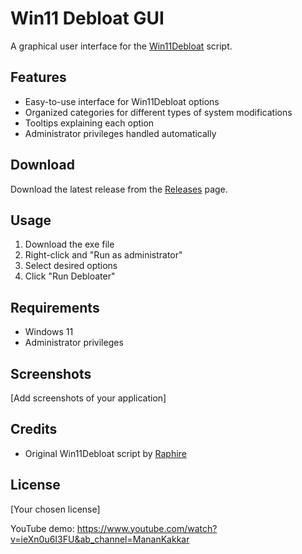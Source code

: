 # Win11 Debloat GUI

A graphical user interface for the [Win11Debloat](https://github.com/Raphire/Win11Debloat) script.

## Features
- Easy-to-use interface for Win11Debloat options
- Organized categories for different types of system modifications
- Tooltips explaining each option
- Administrator privileges handled automatically

## Download
Download the latest release from the [Releases](../../releases) page.

## Usage
1. Download the exe file
2. Right-click and "Run as administrator"
3. Select desired options
4. Click "Run Debloater"

## Requirements
- Windows 11
- Administrator privileges

## Screenshots
[Add screenshots of your application]

## Credits
- Original Win11Debloat script by [Raphire](https://github.com/Raphire/Win11Debloat)

## License
[Your chosen license]

YouTube demo: https://www.youtube.com/watch?v=ieXn0u6I3FU&ab_channel=MananKakkar
